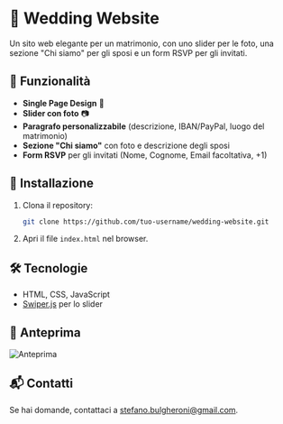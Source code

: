 # 💍 Wedding Website

Un sito web elegante per un matrimonio, con uno slider per le foto, una sezione "Chi siamo" per gli sposi e un form RSVP per gli invitati.

## 🚀 Funzionalità

- **Single Page Design** 📜
- **Slider con foto** 📷
- **Paragrafo personalizzabile** (descrizione, IBAN/PayPal, luogo del matrimonio)
- **Sezione "Chi siamo"** con foto e descrizione degli sposi
- **Form RSVP** per gli invitati (Nome, Cognome, Email facoltativa, +1)

## 📌 Installazione

1. Clona il repository:
   ```sh
   git clone https://github.com/tuo-username/wedding-website.git
   ```
2. Apri il file `index.html` nel browser.

## 🛠️ Tecnologie

- HTML, CSS, JavaScript
- [Swiper.js](https://swiperjs.com/) per lo slider

## 📸 Anteprima
![Anteprima](https://via.placeholder.com/800x400.png?text=Anteprima+Sito+Matrimonio)

## 📬 Contatti
Se hai domande, contattaci a [stefano.bulgheroni@gmail.com](mailto:stefano.bulgheroni@gmail.com).

